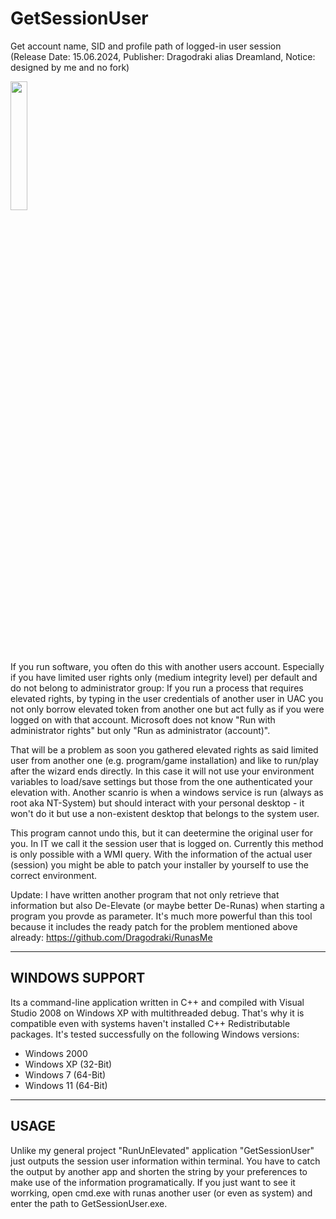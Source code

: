 # GetSessionUser
Get account name, SID and profile path of logged-in user session <br/>
(Release Date: 15.06.2024, Publisher: Dragodraki alias Dreamland, Notice: designed by me and no fork)
<br/>

[<img src="https://user-images.githubusercontent.com/76787321/197257488-1b7aa8e9-9b6f-4600-949e-8ff477cb4bf4.png" width="23%"></img>](https://github.com/Dragodraki/GetSessionUser/releases/latest/download/GetSessionUser.exe)

<br/>
If you run software, you often do this with another users account. Especially if you have limited user rights only (medium integrity level) per default and do not belong to administrator group: If you run a process that requires elevated rights, by typing in the user credentials of another user in UAC you not only borrow elevated token from another one but act fully as if you were logged on with that account. Microsoft does not know "Run with administrator rights" but only "Run as administrator (account)".

That will be a problem as soon you gathered elevated rights as said limited user from another one (e.g. program/game installation) and like to run/play after the wizard ends directly. In this case it will not use your environment variables to load/save settings but those from the one authenticated your elevation with. Another scanrio is when a windows service is run (always as root aka NT-System) but should interact with your personal desktop - it won't do it but use a non-existent desktop that belongs to the system user.

This program cannot undo this, but it can deetermine the original user for you. In IT we call it the session user that is logged on. Currently this method is only possible with a WMI query. With the information of the actual user (session) you might be able to patch your installer by yourself to use the correct environment.

Update: I have written another program that not only retrieve that information but also De-Elevate (or maybe better De-Runas) when starting a program you provde as parameter. It's much more powerful than this tool because it includes the ready patch for the problem mentioned above already: https://github.com/Dragodraki/RunasMe

-------------------------------
WINDOWS SUPPORT
-------------------------------

Its a command-line application written in C++ and compiled with Visual Studio 2008 on Windows XP with multithreaded debug. That's why it is compatible even with systems haven't installed C++ Redistributable packages. It's tested successfully on the following Windows versions:
- Windows 2000
- Windows XP (32-Bit)
- Windows 7 (64-Bit)
- Windows 11 (64-Bit)

-------------------------------
USAGE
-------------------------------
Unlike my general project "RunUnElevated" application "GetSessionUser" just outputs the session user information within terminal. You have to catch the output by another app and shorten the string by your preferences to make use of the information programatically. If you just want to see it worrking, open cmd.exe with runas another user (or even as system) and enter the path to GetSessionUser.exe.

